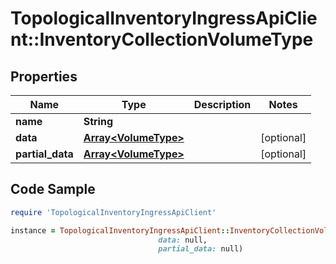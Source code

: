 # TopologicalInventoryIngressApiClient::InventoryCollectionVolumeType

## Properties

Name | Type | Description | Notes
------------ | ------------- | ------------- | -------------
**name** | **String** |  | 
**data** | [**Array&lt;VolumeType&gt;**](VolumeType.md) |  | [optional] 
**partial_data** | [**Array&lt;VolumeType&gt;**](VolumeType.md) |  | [optional] 

## Code Sample

```ruby
require 'TopologicalInventoryIngressApiClient'

instance = TopologicalInventoryIngressApiClient::InventoryCollectionVolumeType.new(name: null,
                                 data: null,
                                 partial_data: null)
```



